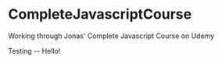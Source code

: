 # CompleteJavascriptCourse
Working through Jonas' Complete Javascript Course on Udemy

Testing -- Hello!

